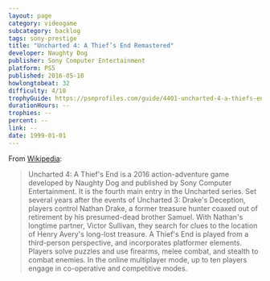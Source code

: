 ```yaml
---
layout: page
category: videogame
subcategory: backlog
tags: sony-prestige
title: "Uncharted 4: A Thief’s End Remastered"
developer: Naughty Dog
publisher: Sony Computer Entertainment
platform: PS5
published: 2016-05-10
howlongtobeat: 32
difficulty: 4/10
trophyGuide: https://psnprofiles.com/guide/4401-uncharted-4-a-thiefs-end-trophy-guide
durationHours: --
trophies: --
percent: --
link: --
date: 1999-01-01
---
```


From [Wikipedia](https://en.wikipedia.org/wiki/Uncharted_4:_A_Thief%27s_End):

> Uncharted 4: A Thief's End is a 2016 action-adventure game developed by Naughty Dog and published by Sony Computer Entertainment. It is the fourth main entry in the Uncharted series. Set several years after the events of Uncharted 3: Drake's Deception, players control Nathan Drake, a former treasure hunter coaxed out of retirement by his presumed-dead brother Samuel. With Nathan's longtime partner, Victor Sullivan, they search for clues to the location of Henry Avery's long-lost treasure. A Thief's End is played from a third-person perspective, and incorporates platformer elements. Players solve puzzles and use firearms, melee combat, and stealth to combat enemies. In the online multiplayer mode, up to ten players engage in co-operative and competitive modes.

